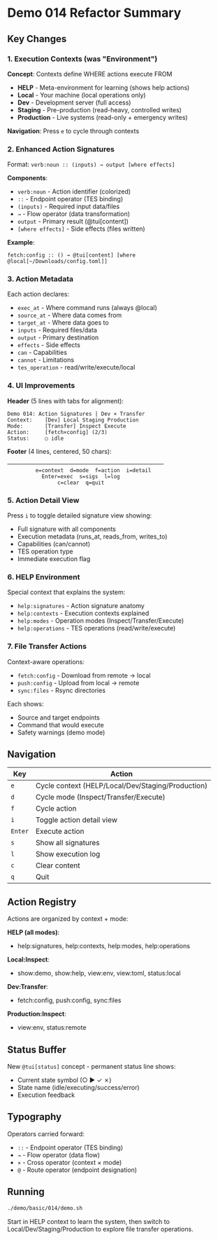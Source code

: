# Demo 014 Refactor Summary

## Key Changes

### 1. Execution Contexts (was "Environment")
**Concept**: Contexts define WHERE actions execute FROM

- **HELP** - Meta-environment for learning (shows help actions)
- **Local** - Your machine (local operations only)
- **Dev** - Development server (full access)
- **Staging** - Pre-production (read-heavy, controlled writes)
- **Production** - Live systems (read-only + emergency writes)

**Navigation**: Press `e` to cycle through contexts

### 2. Enhanced Action Signatures
Format: `verb:noun :: (inputs) → output [where effects]`

**Components**:
- `verb:noun` - Action identifier (colorized)
- `::` - Endpoint operator (TES binding)
- `(inputs)` - Required input data/files
- `→` - Flow operator (data transformation)
- `output` - Primary result (@tui[content])
- `[where effects]` - Side effects (files written)

**Example**:
```
fetch:config :: () → @tui[content] [where @local[~/Downloads/config.toml]]
```

### 3. Action Metadata
Each action declares:
- `exec_at` - Where command runs (always @local)
- `source_at` - Where data comes from
- `target_at` - Where data goes to
- `inputs` - Required files/data
- `output` - Primary destination
- `effects` - Side effects
- `can` - Capabilities
- `cannot` - Limitations
- `tes_operation` - read/write/execute/local

### 4. UI Improvements

**Header** (5 lines with tabs for alignment):
```
Demo 014: Action Signatures | Dev × Transfer
Context:    [Dev] Local Staging Production
Mode:       [Transfer] Inspect Execute
Action:     [fetch×config] (2/3)
Status:     ○ idle
```

**Footer** (4 lines, centered, 50 chars):
```
──────────────────────────────────────────────────
         e=context  d=mode  f=action  i=detail
           Enter=exec  s=sigs  l=log
                c=clear  q=quit

```

### 5. Action Detail View
Press `i` to toggle detailed signature view showing:
- Full signature with all components
- Execution metadata (runs_at, reads_from, writes_to)
- Capabilities (can/cannot)
- TES operation type
- Immediate execution flag

### 6. HELP Environment
Special context that explains the system:
- `help:signatures` - Action signature anatomy
- `help:contexts` - Execution contexts explained
- `help:modes` - Operation modes (Inspect/Transfer/Execute)
- `help:operations` - TES operations (read/write/execute)

### 7. File Transfer Actions
Context-aware operations:
- `fetch:config` - Download from remote → local
- `push:config` - Upload from local → remote
- `sync:files` - Rsync directories

Each shows:
- Source and target endpoints
- Command that would execute
- Safety warnings (demo mode)

## Navigation

| Key | Action |
|-----|--------|
| `e` | Cycle context (HELP/Local/Dev/Staging/Production) |
| `d` | Cycle mode (Inspect/Transfer/Execute) |
| `f` | Cycle action |
| `i` | Toggle action detail view |
| `Enter` | Execute action |
| `s` | Show all signatures |
| `l` | Show execution log |
| `c` | Clear content |
| `q` | Quit |

## Action Registry

Actions are organized by context + mode:

**HELP (all modes)**:
- help:signatures, help:contexts, help:modes, help:operations

**Local:Inspect**:
- show:demo, show:help, view:env, view:toml, status:local

**Dev:Transfer**:
- fetch:config, push:config, sync:files

**Production:Inspect**:
- view:env, status:remote

## Status Buffer
New `@tui[status]` concept - permanent status line shows:
- Current state symbol (○ ▶ ✓ ✗)
- State name (idle/executing/success/error)
- Execution feedback

## Typography
Operators carried forward:
- `::` - Endpoint operator (TES binding)
- `→` - Flow operator (data flow)
- `×` - Cross operator (context × mode)
- `@` - Route operator (endpoint designation)

## Running

```bash
./demo/basic/014/demo.sh
```

Start in HELP context to learn the system, then switch to Local/Dev/Staging/Production to explore file transfer operations.
